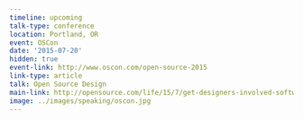 ```yaml
---
timeline: upcoming
talk-type: conference
location: Portland, OR
event: OSCon
date: '2015-07-20'
hidden: true
event-link: http://www.oscon.com/open-source-2015
link-type: article
talk: Open Source Design
main-link: http://opensource.com/life/15/7/get-designers-involved-software-project
image: ../images/speaking/oscon.jpg
---
```

